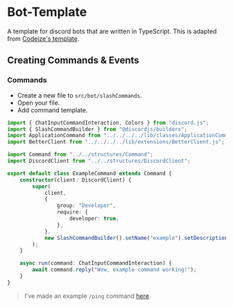 # Bot-Template
A template for discord bots that are written in TypeScript. This is adapted from [Codeize's template](https://github.com/Codeize/template). 

## Creating Commands & Events

### Commands

-   Create a new file to `src/bot/slashCommands`.
-   Open your file.
-   Add command template.

```ts
import { ChatInputCommandInteraction, Colors } from "discord.js";
import { SlashCommandBuilder } from "@discordjs/builders";
import ApplicationCommand from "../../../../lib/classes/ApplicationCommand.js";
import BetterClient from "../../../../lib/extensions/BetterClient.js";

import Command from "../../structures/Command";
import DiscordClient from "../../structures/DiscordClient";

export default class ExampleCommand extends Command {
    constructor(client: DiscordClient) {
        super(
            client,
            {
                group: "Developer",
                require: {
                    developer: true,
                },
            },
            new SlashCommandBuilder().setName("example").setDescription("An example command.")
        );
    }

    async run(command: ChatInputCommandInteraction) {
        await command.reply("Wow, example command working!");
    }
}
```
> I've made an example `/ping` command [here](https://github.com/ArhanCodes/Bot-Template/blob/main/src/bot/slashCommands/ping.ts).
